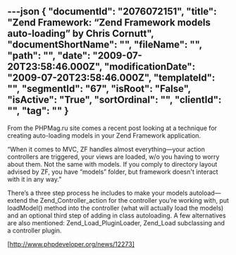 ---json
{
  "documentId": "2076072151",
  "title": "Zend Framework:  “Zend Framework models auto-loading” by Chris Cornutt",
  "documentShortName": "",
  "fileName": "",
  "path": "",
  "date": "2009-07-20T23:58:46.000Z",
  "modificationDate": "2009-07-20T23:58:46.000Z",
  "templateId": "",
  "segmentId": "67",
  "isRoot": "False",
  "isActive": "True",
  "sortOrdinal": "",
  "clientId": "",
  "tag": ""
}
---

From the PHPMag.ru site comes a recent post looking at a technique for creating auto-loading models in your Zend Framework application.

“When it comes to MVC, ZF handles almost everything—your action controllers are triggered, your views are loaded, w/o you having to worry about them. Not the same with models. If you comply to directory layout advised by ZF, you have “models” folder, but framework doesn't interact with it in any way.”

There’s a three step process he includes to make your models autoload—extend the Zend_Controller_action for the controller you’re working with, put loadModel() method into the controller (what will actually load the models) and an optional third step of adding in class autoloading. A few alternatives are also mentioned: Zend_Load_PluginLoader, Zend_Load subclassing and a controller plugin.

[http://www.phpdeveloper.org/news/12273]
